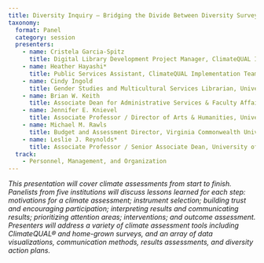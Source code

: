 ```yaml
---
title: Diversity Inquiry – Bridging the Divide Between Diversity Survey Results and Actionable Understanding
taxonomy:
  format: Panel
  category: session
  presenters:
    - name: Cristela Garcia-Spitz
      title: Digital Library Development Project Manager, ClimateQUAL Implementation Team Co-Chair, UC San Diego Library
    - name: Heather Hayashi*
      title: Public Services Assistant, ClimateQUAL Implementation Team Member, UC San Diego Library
    - name: Cindy Ingold
      title: Gender Studies and Multicultural Services Librarian, University of Illinois, Urbana-Champaign
    - name: Brian W. Keith
      title: Associate Dean for Administrative Services & Faculty Affairs George A. Smathers Libraries, University of Florida
    - name: Jennifer E. Knievel
      title: Associate Professor / Director of Arts & Humanities, University of Colorado Boulder Libraries
    - name: Michael M. Rawls
      title: Budget and Assessment Director, Virginia Commonwealth University Libraries
    - name: Leslie J. Reynolds*
      title: Associate Professor / Senior Associate Dean, University of Colorado Boulder Libraries
  track:
    - Personnel, Management, and Organization
---
```

_This presentation will cover climate assessments from start to finish. Panelists from five institutions will discuss lessons learned for each step: motivations for a climate assessment; instrument selection; building trust and encouraging participation; interpreting results and communicating results; prioritizing attention areas; interventions; and outcome assessment. Presenters will address a variety of climate assessment tools including ClimateQUAL® and home-grown surveys, and an array of data visualizations, communication methods, results assessments, and diversity action plans._
